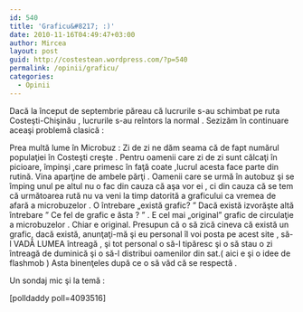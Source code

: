 ```yaml
---
id: 540
title: 'Graficu&#8217; :)'
date: 2010-11-16T04:49:47+03:00
author: Mircea
layout: post
guid: http://costestean.wordpress.com/?p=540
permalink: /opinii/graficu/
categories:
  - Opinii
---
```

Dacă la început de septembrie păreau că lucrurile s-au schimbat pe ruta Costeşti-Chişinău , lucrurile s-au reîntors la normal . Sezizăm în continuare aceaşi problemă clasică :<!--more-->

Prea multă lume în Microbuz : Zi de zi ne dăm seama că de fapt numărul populaţiei în Costeşti creşte . Pentru oamenii care zi de zi sunt călcaţi în picioare, împinşi ,care primesc în faţă coate ,lucrul acesta face parte din rutină. Vina aparţine de ambele părţi . Oamenii care se urmă în autobuz şi se împing unul pe altul nu o fac din cauza că aşa vor ei , ci din cauza că se tem că următoarea rută nu va veni la timp datorită a graficului ca vremea de afară a microbuzelor . O întrebare &#8222;există grafic? &#8221; Dacă există izvorăşte altă întrebare &#8221; Ce fel de grafic e ăsta ? &#8221; . E cel mai &#8222;original&#8221; grafic de circulaţie a microbuzelor . Chiar e original. Presupun că o să zică cineva că există un grafic, dacă există, anunţaţi-mă şi eu personal îl voi posta pe acest site , să-l VADĂ LUMEA întreagă , şi tot personal o să-l tipăresc şi o să stau o zi întreagă de duminică şi o să-l distribui oamenilor din sat.( aici e şi o idee de flashmob ) Asta binenţeles după ce o să văd că se respectă .

Un sondaj mic şi la temă :

[polldaddy poll=4093516]